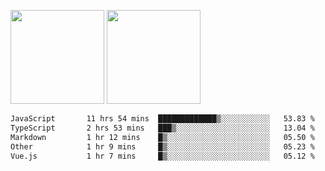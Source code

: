<img src="https://github-readme-stats.vercel.app/api?username=Dream4ever&count_private=true&show_icons=true&theme=tokyonight" height="150" /> <img src="https://github-readme-stats.vercel.app/api/top-langs/?username=Dream4ever&count_private=true&show_icons=true&theme=tokyonight&langs_count=5&layout=compact" height="150" />

<!--START_SECTION:waka-->

```txt
JavaScript       11 hrs 54 mins  █████████████▒░░░░░░░░░░░   53.83 %
TypeScript       2 hrs 53 mins   ███▒░░░░░░░░░░░░░░░░░░░░░   13.04 %
Markdown         1 hr 12 mins    █▒░░░░░░░░░░░░░░░░░░░░░░░   05.50 %
Other            1 hr 9 mins     █▒░░░░░░░░░░░░░░░░░░░░░░░   05.23 %
Vue.js           1 hr 7 mins     █▒░░░░░░░░░░░░░░░░░░░░░░░   05.12 %
```

<!--END_SECTION:waka-->
